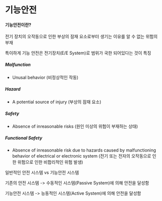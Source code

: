 # 기능안전

#### 기능안전이란?

전기 장치의 오작동으로 인한 부상의 잠재 요소로부터 생기는 이유를 알 수 없는 위험의 부재

특이하게 기능 안전은 전기장치(E/E System)로 범위가 국한 되어있다는 것이 특징 

##### Malfunction
  
- Unusal behavior (비정상적인 작동)


##### Hazard
  
- A potential source of injury (부상의 잠재 요소)


##### Safety
  
- Absence of inreasonable risks (원인 미상의 위험이 부재하는 상태)


##### Functional Safety
- Absence of inreasonable risk due to hazards caused by malfunctioning behavior of electrical or electronic system
(전기 또는 전자의 오작동으로 인한 위험으로 인한 비합리적인 위험 발생)

일반적인 안전 시스템 vs 기능안전 시스템

기존의 안전 시스템 ->  수동적인 시스템(Passive System)에 의해 안전을 달성함

기능안전 시스템 -> 능동적인 시스템(Active System)에 의해 안전을 달성함


